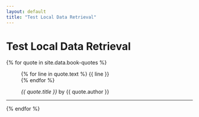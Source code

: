 ```yaml
---
layout: default
title: "Test Local Data Retrieval"
---
```

# Test Local Data Retrieval

{% for quote in site.data.book-quotes %}
<figure>
  <p>
    {% for line in quote.text %}
      {{ line }}
      <br>
    {% endfor %}
  </p>
  <figcaption>
    <cite>{{ quote.title }}</cite> by {{ quote.author }}
  </figcaption>
</figure>
<hr>
{% endfor %}
